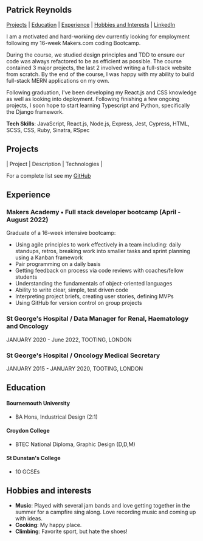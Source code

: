 ## Patrick Reynolds

[Projects](#projects) | [Education](#education) | [Experience](#experience) | [Hobbies and Interests](#hobbies-and-interests) | [LinkedIn](http://www.linkedin.com/in/clare-budds) 

I am a motivated and hard-working dev currently looking for employment following my 16-week Makers.com coding Bootcamp.

During the course, we studied design principles and TDD to ensure our code was always refactored to be as efficient as possible. The course contained 3 major projects, the last 2 involved writing a full-stack website from scratch. By the end of the course, I was happy with my ability to build full-stack MERN applications on my own.

Following graduation, I've been developing my React.js and CSS knowledge as well as looking into deployment. Following finishing a few ongoing projects, I soon hope to start learning Typescript and Python, specifically the Django framework.


**Tech Skills**: JavaScript, React.js, Node.js, Express, Jest, Cypress, HTML, SCSS, CSS, Ruby, Sinatra, RSpec

## Projects

| Project   | Description | Technologies |
<!-- |---        |---         |---           |
| [Pair Up](https://github.com/clarebudds/Pair-Up) | A website to pair program with fellow coders. Final group project at Makers. | MongoDB, Express, React, JavaScript, Nodejs, Cypress, Jest |
| [MakersBnB](https://github.com/clarebudds/makers_bnb) | A website in the style of AirBnB where users could list and book properties. First group project at Makers. | Ruby, PostgreSQL, RSpec, HTML, CSS |
| [Fakebook](https://github.com/clarebudds/the-fakebook) | Created a clone of facebook - a group project learning how to navigate an existing codebase. | JavaScript, Mongoose, Handlebars, React, HTML, CSS |
| [Bank Tech Test](https://github.com/clarebudds/bank_tech_test) | A bank simulator using OOP design and TDD skills. | JavaScript, Nodejs, Jest |

 -->
For a complete list see my [GitHub](https://github.com/PatrickReynoldsCoding)


## Experience

### Makers Academy • Full stack developer bootcamp (April - August 2022)
Graduate of a 16-week intensive bootcamp:
* Using agile principles to work effectively in a team including:
   daily standups, retros, breaking work into smaller tasks
   and sprint planning using a Kanban framework
* Pair programming on a daily basis
*  Getting feedback on process via code reviews with coaches/fellow students 
* Understanding the fundamentals of object-oriented languages
* Ability to write clear, simple, test driven code
* Interpreting project briefs, creating user stories, defining MVPs
* Using GitHub for version control on group projects


### St George's Hospital / Data Manager for Renal, Haematology and Oncology
JANUARY 2020 - June 2022,  TOOTING, LONDON

### St George's Hospital / Oncology Medical Secretary
JANUARY 2015 - JANUARY 2020,  TOOTING, LONDON


## Education

#### Bournemouth University
* BA Hons, Industrical Design (2:1)

#### Croydon College
* BTEC National Diploma, Graphic Design (D,D,M)

#### St Dunstan's College
* 10 GCSEs

## Hobbies and interests
- **Music**: Played with several jam bands and love getting together in the summer for a campfire sing along. Love recording music and coming up with ideas.
- **Cooking**: My happy place.
- **Climbing**: Favorite sport, but hate the shoes!

